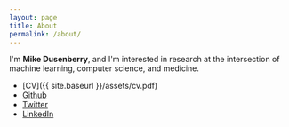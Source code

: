 ```yaml
---
layout: page
title: About
permalink: /about/
---
```


I'm **Mike Dusenberry**, and I'm interested in research at the intersection of machine learning, computer science, and medicine.

* [CV]({{ site.baseurl }}/assets/cv.pdf)
* [Github](https://github.com/dusenberrymw)
* [Twitter](https://twitter.com/dusenberrymw)
* [LinkedIn](https://www.linkedin.com/in/mikedusenberry)


